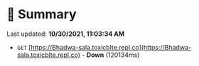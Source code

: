 # 📖 Summary
Last updated: **10/30/2021, 11:03:34 AM**

- `GET` [https://Bhadwa-sala.toxicblte.repl.co](https://Bhadwa-sala.toxicblte.repl.co) - **Down** (120134ms)
